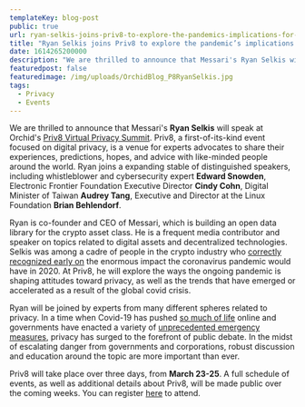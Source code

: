 ```yaml
---
templateKey: blog-post
public: true
url: ryan-selkis-joins-priv8-to-explore-the-pandemics-implications-for-privacy
title: "Ryan Selkis joins Priv8 to explore the pandemic’s implications for privacy"
date: 1614265200000
description: "We are thrilled to announce that Messari's Ryan Selkis will speak at Orchid's Priv8 Virtual Privacy Summit."
featuredpost: false
featuredimage: /img/uploads/OrchidBlog_P8RyanSelkis.jpg
tags:
  - Privacy
  - Events
---
```

We are thrilled to announce that Messari's **Ryan Selkis** will speak at Orchid's [Priv8 Virtual Privacy Summit](https://www.orchid.com/priv8/). Priv8, a first-of-its-kind event focused on digital privacy, is a venue for experts advocates to share their experiences, predictions, hopes, and advice with like-minded people around the world. Ryan joins a expanding stable of distinguished speakers, including whistleblower and cybersecurity expert **Edward Snowden**,  Electronic Frontier Foundation Executive Director **Cindy Cohn**, Digital Minister of Taiwan **Audrey Tang**, Executive and Director at the Linux Foundation **Brian Behlendorf**.

Ryan is co-founder and CEO of Messari, which is building an open data library for the crypto asset class. He is a frequent media contributor and speaker on topics related to digital assets and decentralized technologies. Selkis was among a cadre of people in the crypto industry who [correctly recognized early on](https://twitter.com/delitzer/status/1236881676820606976?s=20) the enormous impact the coronavirus pandemic would have in 2020. At Priv8, he will explore the ways the ongoing pandemic is shaping attitudes toward privacy, as well as the trends that have emerged or accelerated as a result of the global covid crisis.

Ryan will be joined by experts from many different spheres related to privacy. In a time when Covid-19 has pushed [so much of life](/tips-for-protecting-your-privacy-while-working-from-home/) online and governments have enacted a variety of [unprecedented emergency measures](/defending-freedom-in-the-time-of-coronavirus/), privacy has surged to the forefront of public debate. In the midst of escalating danger from governments and corporations, robust discussion and education around the topic are more important than ever.

Priv8 will take place over three days, from **March 23-25**. A full schedule of events, as well as additional details about Priv8, will be made public over the coming weeks. You can register [here](https://www.orchid.com/priv8) to attend.